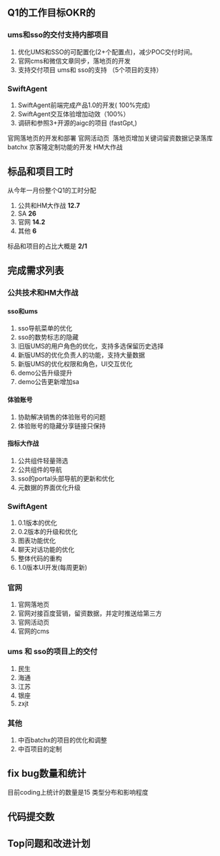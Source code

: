 
## Q1的工作目标OKR的

### ums和sso的交付支持内部项目

1. 优化UMS和SSO的可配置化(2+个配置点)，减少POC交付时间。
2. 官网cms和微信文章同步，落地页的开发
3. 支持交付项目 ums和 sso的支持 （5个项目的支持）

### SwiftAgent

1. SwiftAgent前端完成产品1.0的开发( 100%完成)
2. SwiftAgent交互体验增加动效（100%）
3. 调研和参照3+开源的aigc的项目 (fastGpt,)

官网落地页的开发和部署
官网活动页
 落地页增加关键词留资数据记录落库
batchx
京客隆定制功能的开发
HM大作战

## 标品和项目工时

从今年一月份整个Q1的工时分配

1. 公共和HM大作战 **12.7**
2. SA **26**
3. 官网  **14.2**
4. 其他   **6**

标品和项目的占比大概是 **2/1**



## 完成需求列表

### 公共技术和HM大作战

#### sso和ums

1. sso导航菜单的优化
2. sso的数势标志的隐藏
3. 旧版UMS的用户角色的优化，支持多选保留历史选择
4. 新版UMS的优化负责人的功能，支持大量数据
5. 新版UMS的优化权限和角色，UI交互优化
6. demo公告升级提升
7. demo公告更新增加sa
   

#### 体验账号

1. 协助解决销售的体验账号的问题
2. 体验账号的隐藏分享链接只保持

#### 指标大作战

1. 公共组件轻量筛选
2. 公共组件的导航
3. sso的portal头部导航的更新和优化
4. 元数据的界面优化升级   

### SwiftAgent

1. 0.1版本的优化
2. 0.2版本的升级和优化
3. 图表功能优化
4. 聊天对话功能的优化
5. 整体代码的重构
6. 1.0版本UI开发(每周更新)

### 官网

1. 官网落地页
2. 官网对接百度营销，留资数据，并定时推送给第三方
3. 官网活动页
4. 官网的cms

### ums 和 sso的项目上的交付

1. 民生 
2. 海通 
3. 江苏
4. 银座
5. zxjt
### 其他

1. 中百batchx的项目的优化和调整
2. 中百项目的定制


## fix bug数量和统计

目前coding上统计的数量是15
类型分布和影响程度

## 代码提交数



## Top问题和改进计划


